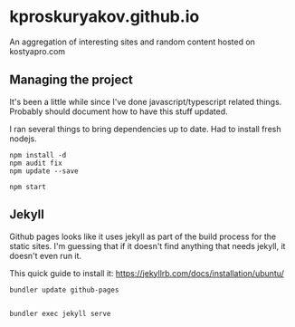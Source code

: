 # kproskuryakov.github.io
An aggregation of interesting sites and random content hosted on kostyapro.com

## Managing the project
It's been a little while since I've done javascript/typescript related things. Probably should document how to have this stuff updated.

I ran several things to bring dependencies up to date. Had to install fresh nodejs.

```
npm install -d
npm audit fix
npm update --save

npm start
```

## Jekyll
Github pages looks like it uses jekyll as part of the build process for the static sites. I'm guessing that if it doesn't find anything that needs jekyll, it doesn't even run it.

This quick guide to install it: https://jekyllrb.com/docs/installation/ubuntu/

```
bundler update github-pages


bundler exec jekyll serve
```